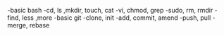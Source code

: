 -basic bash
    -cd, ls ,mkdir, touch, cat
    -vi, chmod, grep
    -sudo, rm, rmdir
    -find, less ,more
-basic git
    -clone, init
    -add, commit, amend
    -push, pull
    -merge, rebase
